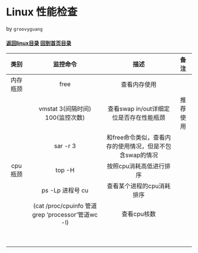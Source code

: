 Linux 性能检查
======
by `groovyguang`
#### [返回linux目录](./LinuxDirectory.md) [回到首页目录](/README.md)

| 类别 | 监控命令 | 描述 | 备注 |
|:------:|:---------:|:------:|:-----:|
| 内存瓶颈 | free | 查看内存使用 |  |
|   | vmstat 3(间隔时间) 100(监控次数) | 查看swap in/out详细定位是否存在性能瓶颈 | 推荐使用 |
|  | sar -r 3 | 和free命令类似，查看内存的使用情况，但是不包含swap的情况 |  |
| cpu瓶颈 | top -H | 按照cpu消耗高低进行排序 |  |
|  | ps -Lp 进程号 cu | 查看某个进程的cpu消耗排序 |  |
|  | (cat /proc/cpuinfo 管道grep ‘processor’管道wc -l) | 查看cpu核数 |  |
|   |  |  |  |
|   |  |  |  |
